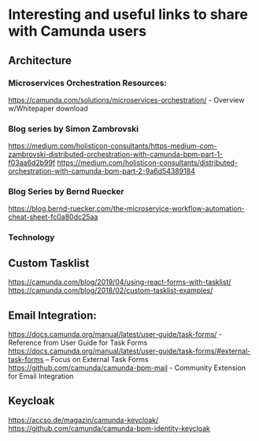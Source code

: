 # Interesting and useful links to share with Camunda users

## Architecture
### Microservices Orchestration Resources:
https://camunda.com/solutions/microservices-orchestration/ - Overview w/Whitepaper download

### Blog series by Simon Zambrovski
https://medium.com/holisticon-consultants/https-medium-com-zambrovski-distributed-orchestration-with-camunda-bpm-part-1-f03aa6d2b99f
https://medium.com/holisticon-consultants/distributed-orchestration-with-camunda-bpm-part-2-9a6d54389184

### Blog Series by Bernd Ruecker
https://blog.bernd-ruecker.com/the-microservice-workflow-automation-cheat-sheet-fc0a80dc25aa

### Technology

## Custom Tasklist
https://camunda.com/blog/2019/04/using-react-forms-with-tasklist/
https://camunda.com/blog/2018/02/custom-tasklist-examples/


## Email Integration:
https://docs.camunda.org/manual/latest/user-guide/task-forms/ - Reference from User Guide for Task Forms
https://docs.camunda.org/manual/latest/user-guide/task-forms/#external-task-forms – Focus on External Task Forms
https://github.com/camunda/camunda-bpm-mail - Community Extension for Email Integration

## Keycloak
https://accso.de/magazin/camunda-keycloak/
https://github.com/camunda/camunda-bpm-identity-keycloak

